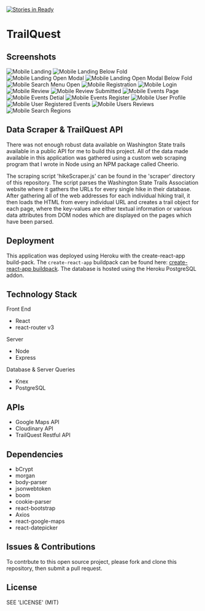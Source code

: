 [![Stories in Ready](https://badge.waffle.io/michaelfriedman/capstone-g40.svg?label=ready&title=Ready)](http://waffle.io/michaelfriedman/capstone-g40)

# TrailQuest

## Screenshots
![Mobile Landing](http://res.cloudinary.com/dk5dqve4y/image/upload/c_scale,w_300/v1492127812/landing-snap_lovqwp.png)
![Mobile Landing Below Fold](http://res.cloudinary.com/dk5dqve4y/image/upload/c_scale,w_300/v1492127910/mobile-below-fold-landing_gpviwg.png)
![Mobile Landing Open Modal](http://res.cloudinary.com/dk5dqve4y/image/upload/c_scale,w_300/v1492127956/mobile-landing-modal_toadg3.png)
![Mobile Landing Open Modal Below Fold](http://res.cloudinary.com/dk5dqve4y/image/upload/c_scale,w_300/v1492128007/mobile-landing-open-model-below-fold_xzeaua.png)
![Mobile Search Menu Open](http://res.cloudinary.com/dk5dqve4y/image/upload/c_scale,w_300/v1492128048/mobile-search-menu-open_yln6qp.png)
![Mobile Registration](http://res.cloudinary.com/dk5dqve4y/image/upload/c_scale,w_300/v1492128082/mobile-registration_sbhvub.png)
![Mobile Login](http://res.cloudinary.com/dk5dqve4y/image/upload/c_scale,w_300/v1492128116/mobile-login_o1wt4s.png)
![Mobile Review](http://res.cloudinary.com/dk5dqve4y/image/upload/c_scale,w_300/v1492128157/mobile-trail-review_ylqkzy.png)
![Mobile Review Submitted](http://res.cloudinary.com/dk5dqve4y/image/upload/c_scale,w_300/v1492128191/mobile-review-submitted_rumqrj.png)
![Mobile Events Page](http://res.cloudinary.com/dk5dqve4y/image/upload/c_scale,w_300/v1492128418/mobile-events_yjnmj4.png)
![Mobile Events Detial](http://res.cloudinary.com/dk5dqve4y/image/upload/c_scale,w_300/v1492128588/mobile-event-details_k6qf7a.png)
![Mobile Events Register](http://res.cloudinary.com/dk5dqve4y/image/upload/c_scale,w_300/v1492128738/events-details-below-fold-register_navswu.png)
![Mobile User Profile](http://res.cloudinary.com/dk5dqve4y/image/upload/c_scale,w_300/v1492128877/mobile-user-profile_uqprce.png)
![Mobile User Registered Events](http://res.cloudinary.com/dk5dqve4y/image/upload/c_scale,w_300/v1492128956/mobile-users-registered-events_alqcrd.png)
![Mobile Users Reviews](http://res.cloudinary.com/dk5dqve4y/image/upload/c_scale,w_300/v1492129060/mobile-users-reviews_aigna9.png)
![Mobile Search Regions](http://res.cloudinary.com/dk5dqve4y/image/upload/c_scale,w_300/v1492129173/mobile-search-region_pazwd1.png)

## Data Scraper & TrailQuest API

There was not enough robust data available on Washington State trails available in a public API for me to build this project. All of the data made available in this application was gathered using a custom web scraping program that I wrote in Node using an NPM package called Cheerio.

The scraping script 'hikeScraper.js' can be found in the 'scraper' directory of this repository. The script parses the Washington State Trails Association website where it gathers the URLs for every single hike in their database. After gathering all of the web addresses for each individual hiking trail, it then loads the HTML from every individual URL and creates a trail object for each page, where the key-values are either textual information or various data attributes from DOM nodes which are displayed on the pages which have been parsed.

## Deployment
This application was deployed using Heroku with the create-react-app build-pack. The `create-react-app` buildpack can be found here: [create-react-app buildpack](https://github.com/mars/create-react-app-buildpack.git). The database is hosted using the Heroku PostgreSQL addon.

## Technology Stack

Front End
* React
* react-router v3

Server
* Node
* Express

Database & Server Queries
* Knex
* PostgreSQL

## APIs
* Google Maps API
* Cloudinary API
* TrailQuest Restful API

## Dependencies
* bCrypt
* morgan
* body-parser
* jsonwebtoken
* boom
* cookie-parser
* react-bootstrap
* Axios
* react-google-maps
* react-datepicker

## Issues & Contributions

To contrbute to this open source project, please fork and clone this repository, then submit a pull request.

## License
SEE 'LICENSE' (MIT)